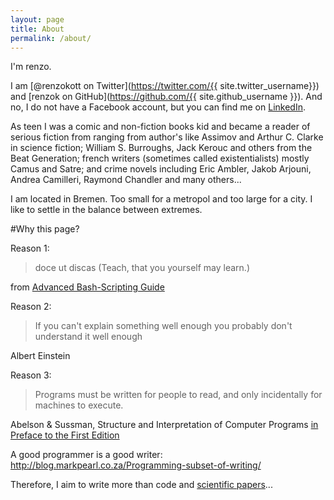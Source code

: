 ```yaml
---
layout: page
title: About
permalink: /about/
---
```


I'm renzo.

I am [@renzokott on Twitter](https://twitter.com/{{ site.twitter_username}}) and
[renzok on GitHub](https://github.com/{{ site.github_username }}). And no, I do not have
a Facebook account, but you can find me on [LinkedIn](https://de.linkedin.com/in/renzokottmann).


As teen I was a comic and non-fiction books kid and  became a reader of
serious fiction from ranging from author's like Assimov and Arthur
C. Clarke in science fiction; William S. Burroughs, Jack Kerouc and
others from the Beat Generation; french writers (sometimes called
existentialists) mostly Camus and Satre; and crime novels including
Eric Ambler, Jakob Arjouni, Andrea Camilleri, Raymond Chandler and
many others...

I am located in Bremen. Too small for a metropol and too large for a
city. I like to settle in the balance between extremes.

#Why this page?

Reason 1:

> doce ut discas
> (Teach, that you yourself may learn.)

from
[Advanced Bash-Scripting Guide](http://tldp.org/LDP/abs/html/authorsnote.html)

Reason 2:

> If you can't explain something well enough you probably don't
> understand it well enough

 Albert Einstein

Reason 3:

> Programs must be written for people to read, and only incidentally
> for machines to execute.

 Abelson & Sussman, Structure and Interpretation of Computer Programs
  [in Preface to the First Edition](https://mitpress.mit.edu/sicp/front/node3.html)

A good programmer is a good writer: http://blog.markpearl.co.za/Programming-subset-of-writing/

Therefore, I aim to write more than code and [scientific papers](http://scholar.google.de/citations?hl=en&user=uHcm-xEAAAAJ&sortby=pubdate)...
